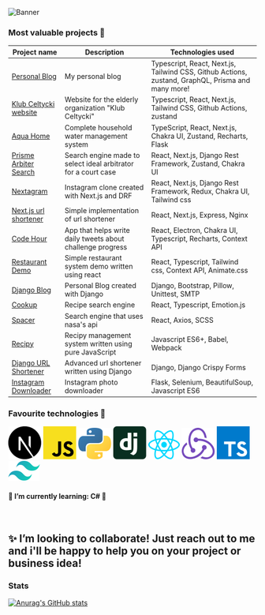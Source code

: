 ![Banner](https://i.imgur.com/yOnLViv.png)
<!--
# Hello! I'm Maciej 👋

I'm a 19 y/o aspiring developer actively looking for internship, junior-level job or project opportunities, currently studying computer science at ZSEL1 Cracow.

### Let's stay in touch ☎:

<img alt="Twitter URL" src="https://img.shields.io/twitter/url?color=%231eacff&label=Twitter&logo=twitter&style=flat-square&url=https%3A%2F%2Ftwitter.com%2Fmaciej_wiatr">
<a href="mailto:maciej.wiatr00@gmail.com?subject=Hello!%20👋"><img align="left" src="https://img.shields.io/badge/e‑mail-D14836.svg?style=for-the-badge&logo=GMail&logoColor=white"/></a>
<a href="https://www.linkedin.com/in/maciej-wiatr/"><img align="left" src="https://img.shields.io/badge/linkedin-0077B5.svg?style=for-the-badge&logo=linkedin&logoColor=white"/></a>
<br/>
-->
### Most valuable projects 📝

| Project name                                                                               | Description                                                    | Technologies used                                                     |
| ------------------------------------------------------------------------------------------ | -------------------------------------------------------------- | --------------------------------------------------------------------- |
| <a href="https://github.com/MaciejWiatr/wiatr-blog">Personal Blog</a>           | My personal blog           | Typescript, React, Next.js, Tailwind CSS, Github Actions, zustand, GraphQL, Prisma and many more!     |
| <a href="https://github.com/MaciejWiatr/klub-celtycki">Klub Celtycki website</a>           | Website for the elderly organization "Klub Celtycki"           | Typescript, React, Next.js, Tailwind CSS, Github Actions, zustand     |
| <a href="https://github.com/MaciejWiatr/aquahome">Aqua Home</a>                            | Complete household water management system                     | TypeScript, React, Next.js, Chakra UI, Zustand, Recharts, Flask       |
| <a href="https://github.com/MaciejWiatr/prisme-arbitre-frontend">Prisme Arbiter Search</a> | Search engine made to select ideal arbitrator for a court case | React, Next.js, Django Rest Framework, Zustand, Chakra UI             |
| <a href="https://github.com/MaciejWiatr/Nextagram">Nextagram</a>                           | Instagram clone created with Next.js and DRF                   | React, Next.js, Django Rest Framework, Redux, Chakra UI, Tailwind css |
| <a href="https://github.com/MaciejWiatr/url-shortener-next">Next.js url shortener</a>      | Simple implementation of url shortener                         | React, Next.js, Express, Nginx                                        |
| <a href="https://github.com/MaciejWiatr/code-hour">Code Hour</a>                           | App that helps write daily tweets about challenge progress     | React, Electron, Chakra UI, Typescript, Recharts, Context API         |
| <a href="https://github.com/MaciejWiatr/react-restaurant">Restaurant Demo</a>              | Simple restaurant system demo written using react              | React, Typescript, Tailwind css, Context API, Animate.css             |
| <a href="https://github.com/MaciejWiatr/django-blog">Django Blog</a>                       | Personal Blog created with Django                              | Django, Bootstrap, Pillow, Unittest, SMTP                             |
| <a href="https://github.com/MaciejWiatr/cookup">Cookup</a>                                 | Recipe search engine                                           | React, Typescript, Emotion.js                                         |
| <a href="https://github.com/MaciejWiatr/spacer">Spacer</a>                                 | Search engine that uses nasa's api                             | React, Axios, SCSS                                                    |
| <a href="https://github.com/MaciejWiatr/recipy">Recipy</a>                                 | Recipy management system written using pure JavaScript         | Javascript ES6+, Babel, Webpack                                       |
| <a href="https://github.com/MaciejWiatr/django-url-shortener">Django URL Shortener</a>     | Advanced url shortener written using Django                    | Django, Django Crispy Forms                                           |
| <a href="https://github.com/MaciejWiatr/igdownloader">Instagram Downloader</a>             | Instagram photo downloader                                     | Flask, Selenium, BeautifulSoup, Javascript ES6                        |


### Favourite technologies 💝
![Next](./icons/nextjs-icon.svg)
![Javascript](./icons/javascript.svg)
![Python](./icons/python.svg)
![Django](./icons/django-icon.svg)
![React](./icons/react.svg)
![Redux](./icons/redux.svg)
![Typescript](./icons/typescript-icon.svg)
![Tailwind](./icons/tailwindcss-icon.svg)
#### 🌱 I’m currently learning: C# 🚀

<br />

## ✨ I’m looking to collaborate! Just reach out to me and i'll be happy to help you on your project or business idea!

### Stats

[![Anurag's GitHub stats](https://github-readme-stats.vercel.app/api?username=MaciejWiatr&theme=react)](https://github.com/anuraghazra/github-readme-stats)
<br /><br />
<!--
